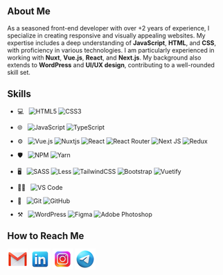 
## About Me

As a seasoned front-end developer with over +2 years of experience, I specialize in creating responsive and visually appealing websites. My expertise includes a deep understanding of **JavaScript**, **HTML**, and **CSS**, with proficiency in various technologies. I am particularly experienced in working with **Nuxt**, **Vue.js**, **React**, and **Next.js**. My background also extends to **WordPress** and **UI/UX design**, contributing to a well-rounded skill set.

## **Skills**

- 💻  &nbsp; 
![HTML5](https://img.shields.io/badge/html5-%23E34F26.svg?style=flat&logo=html5&logoColor=white)
 ![CSS3](https://img.shields.io/badge/css3-%231572B6.svg?style=flat&logo=css3&logoColor=white)

- 🌐  &nbsp; 
![JavaScript](https://img.shields.io/badge/javascript-%23323330.svg?style=flat&logo=javascript&logoColor=%23F7DF1E)
![TypeScript](https://img.shields.io/badge/typescript-%23007ACC.svg?style=flat&logo=typescript&logoColor=white)

- ⚙️  &nbsp; 
![Vue.js](https://img.shields.io/badge/vuejs-%2335495e.svg?style=flat&logo=vuedotjs&logoColor=%234FC08D) ![Nuxtjs](https://img.shields.io/badge/Nuxt-002E3B?style=flat&logo=nuxtdotjs&logoColor=#00DC82) ![React](https://img.shields.io/badge/react-%2320232a.svg?style=flat&logo=react&logoColor=%2361DAFB)
![React Router](https://img.shields.io/badge/React_Router-CA4245?style=flat&logo=react-router&logoColor=white)
![Next JS](https://img.shields.io/badge/Next-black?style=flat&logo=next.js&logoColor=white)
![Redux](https://img.shields.io/badge/redux-%23593d88.svg?style=flat&logo=redux&logoColor=white)  

- 🛡️ &nbsp; 
![NPM](https://img.shields.io/badge/NPM-%23CB3837.svg?style=flat&logo=npm&logoColor=white)
![Yarn](https://img.shields.io/badge/yarn-%232C8EBB.svg?style=flat&logo=yarn&logoColor=white)

- 🖥️  &nbsp; 
![SASS](https://img.shields.io/badge/SASS-hotpink.svg?style=flat&logo=SASS&logoColor=white)
![Less](https://img.shields.io/badge/less-2B4C80?style=flat&logo=less&logoColor=white)
![TailwindCSS](https://img.shields.io/badge/tailwindcss-%2338B2AC.svg?style=flat&logo=tailwind-css&logoColor=white)
![Bootstrap](https://img.shields.io/badge/bootstrap-%238511FA.svg?style=flat&logo=bootstrap&logoColor=white)
![Vuetify](https://img.shields.io/badge/Vuetify-1867C0?style=flat&logo=vuetify&logoColor=AEDDFF)

- ✍🏻  &nbsp; 
![VS Code](https://img.shields.io/badge/VS%20Code%20Insiders-35b393.svg?style=flat&logo=visual-studio-code&logoColor=white)

- 🔗  &nbsp; 
![Git](https://img.shields.io/badge/git-%23F05033.svg?style=flat&logo=git&logoColor=white)
![GitHub](https://img.shields.io/badge/github-%23121011.svg?style=flat&logo=github&logoColor=white)

- ⚒️  &nbsp; 
![WordPress](https://img.shields.io/badge/WordPress-%23117AC9.svg?style=flat&logo=WordPress&logoColor=white)
![Figma](https://img.shields.io/badge/figma-%23F24E1E.svg?style=flat&logo=figma&logoColor=white)
![Adobe Photoshop](https://img.shields.io/badge/adobe%20photoshop-%2331A8FF.svg?style=flat&logo=adobe%20photoshop&logoColor=white)

## How to Reach Me

<a href="mailto:dkpnavid@gmail.com)"><img src="https://github.com/navidjaberi/navidjaberi/blob/main/icons8-gmail-48.png?raw=true"/></a>
<a href="https://www.linkedin.com/in/navid-jaberi-22497a21b"><img src="https://github.com/navidjaberi/navidjaberi/blob/main/icons8-linkedin-48%20(1).png?raw=true"/></a>
<a href="https://www.instagram.com/navid.jbri"><img src="https://github.com/navidjaberi/navidjaberi/blob/main/icons8-instagram-48.png?raw=true"/></a>
<a href="https://t.me/n_jaberii"><img src="https://github.com/navidjaberi/navidjaberi/blob/main/icons8-telegram-48.png?raw=true"/></a>

